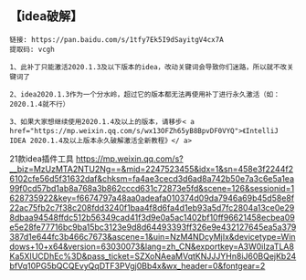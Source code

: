 ## 【idea破解】
    链接: https://pan.baidu.com/s/1tfy7Ek5I9dSayitgV4cx7A 
    提取码: vcgh

    1、此补丁只能激活2020.1.3及以下版本的idea，改动关键词会导致你们迷路，所以就不改关键词了

    2、idea2020.1.3作为一个分水岭，超过它的版本都无法再使用补丁进行永久激活（如：2020.1.4就不行）

    3、如果大家想继续使用2020.1.4及以上的版本，请移步< a href="https://mp.weixin.qq.com/s/wx13OFZh65yB8BpvDF0VYQ">《IntelliJ IDEA 2020.1.4及以上版本永久破解激活全新教程》</ a>







21款idea插件工具
https://mp.weixin.qq.com/s?__biz=MzUzMTA2NTU2Ng==&mid=2247523455&idx=1&sn=458e3f2244f26102cfe56d5f31632daf&chksm=fa4ae3cecd3d6ad8a742b50e7a3c6e5a1ea99f0cd57bd1ab8a768a3b862cccd631c72873e5fd&scene=126&sessionid=1628735922&key=f6674797a48aa0adeafa010374d09da7946a69b45d58e8f22ac75fb2c7f38c208fdd3240f1baa4f8d6fa4d1eb93a5d7fc2804a13ce0e298dbaa94548ffdc512b56349cad41f3d9e0a5ac1402bf10ff96621458ecbea09e5e28fe77716bc9ba15bc3123e9d8d64493393ff326e9e432127645ea5a379387d1e644fc3b466c7673&ascene=1&uin=NzM4NDcyMjIx&devicetype=Windows+10+x64&version=63030073&lang=zh_CN&exportkey=A3W0iIzaTLA8Ka5XIUCDhEc%3D&pass_ticket=SZXoNAeaMVqtKNJJJYHn8iJ60BQejKb24bfVq10PG5bQCQEvyQqDTF3PVgj0Bb4x&wx_header=0&fontgear=2
